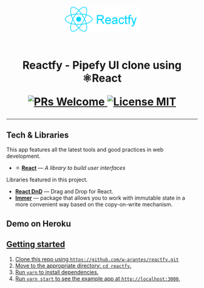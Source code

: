 
<h1 align="center">
<br>
  <img src="src/assets/images/reactfy_logo.png" alt="" width="200" width="200">
<br>
<br>

<p align="center">Reactfy - Pipefy UI clone using ⚛React </p>


<p align="center">
  <a href="http://makeapullrequest.com">
    <img src="https://img.shields.io/badge/PRs-welcome-brightgreen.svg?style=flat-square" alt="PRs Welcome">
  </a>
  <a href="https://opensource.org/licenses/MIT">
    <img src="https://img.shields.io/badge/license-MIT-blue.svg?style=flat-square" alt="License MIT">
  </a>
</p>

<hr />

## **Tech & Libraries**

This app features all the latest tools and good practices in web development.

- ⚛ [**React**](https://pt-br.reactjs.org/) — *A library to build user interfaces*

Libraries featured in this project.

- [**React DnD**](https://expressjs.com/pt-br/) — Drag and Drop for React.
- [**Immer**](https://react-dnd.github.io/react-dnd/about) — package that allows you to work with immutable state in a more convenient way based on the copy-on-write mechanism.

## Demo on  Heroku
<a href="https://reactfy-web.herokuapp.com/" target="_blank">


## Getting started

1. Clone this repo using `https://github.com/w-arantes/reactfy.git`
2. Move to the appropriate directory: `cd reactfy`.<br />
3. Run `yarn` to install dependencies.<br />
4. Run `yarn start` to see the example app at `http://localhost:3000`.

